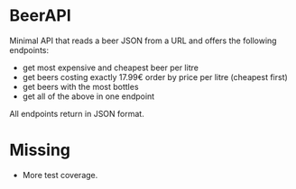 # BeerAPI
Minimal API that reads a beer JSON from a URL and offers the following endpoints:
- get most expensive and cheapest beer per litre
- get beers costing exactly 17.99€ order by price per litre (cheapest first)
- get beers with the most bottles
- get all of the above in one endpoint

All endpoints return in JSON format.

# Missing
- More test coverage.
